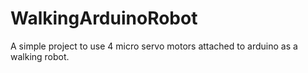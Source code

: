 # WalkingArduinoRobot

A simple project to use 4 micro servo motors attached to arduino as a walking robot. 


